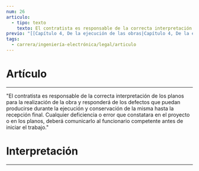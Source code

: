 ```yaml
---
num: 26
articulo:
  - tipo: texto
    texto: El contratista es responsable de la correcta interpretación de los planos para la realización de la obra y responderá de los defectos que puedan producirse durante la ejecución y conservación de la misma hasta la recepción final. Cualquier deficiencia o error que constatara en el proyecto o en los planos, deberá comunicarlo al funcionario competente antes de iniciar el trabajo.
previo: "[[Capítulo 4, De la ejecución de las obras|Capítulo 4, De la ejecución de las obras]]"
tags:
  - carrera/ingeniería-electrónica/legal/articulo
---
```

# Artículo
---
"El contratista es responsable de la correcta interpretación de los planos para la realización de la obra y responderá de los defectos que puedan producirse durante la ejecución y conservación de la misma hasta la recepción final. Cualquier deficiencia o error que constatara en el proyecto o en los planos, deberá comunicarlo al funcionario competente antes de iniciar el trabajo."

# Interpretación
---

